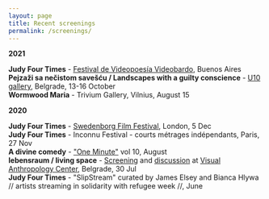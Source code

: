 ```yaml
---
layout: page
title: Recent screenings
permalink: /screenings/
---
```

  
**2021**  

**Judy Four Times** - [Festival de Videopoesía Videobardo](https://videobardo.wixsite.com/home), Buenos Aires    
**Pejzaži sa nečistom savešću / Landscapes with a guilty conscience** - [U10 gallery](http://u10.rs/about/), Belgrade, 13-16 October  
**Wormwood Maria** - Trivium Gallery, Vilnius, August 15  

**2020**

**Judy Four Times** - [Swedenborg Film Festival](https://www.swedenborg.org.uk/events/swedenborg-film-festival-2020/), London, 5 Dec  
**Judy Four Times** - Inconnu Festival - courts métrages indépendants, Paris, 27 Nov  
**A divine comedy** - ["One Minute"](http://oneminuteartistfilms.blogspot.com/2020/07/one-minute-volume-ten.html) vol 10, August  
**lebensraum / living space** - [Screening](https://www.facebook.com/events/3367177669984542/) and [discussion](http://www.rastko.co.uk//images/ovekove%C4%8Deno.gif) at [Visual Anthropology Center](https://visualanthropologycenter.com/), Belgrade, 30 Jul  
**Judy Four Times** - "SlipStream" curated by James Elsey and Bianca Hlywa // artists streaming in solidarity with refugee week //, June 
